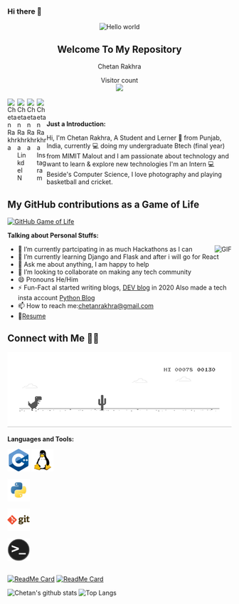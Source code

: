 ### Hi there 👋  

<!--
**chetanrakhra/chetanrakhra** is a ✨ _special_ ✨ repository because its `README.md` (this file) appears on your GitHub profile.

Here are some ideas to get you started:

- 🔭 I’m currently working on ...
- 🌱 I’m currently learning ...

- 🤔 I’m looking for help with ...
- 💬 Ask me about ...
- 📫 How to reach me: ...
-  Pronouns: ...
- ⚡ Fun fact: ...
-->
<p align="center">
 
 
 <img src="https://raw.githubusercontent.com/sagar-viradiya/sagar-viradiya/master/resources/banner.png" alt="Hello world">

 
 <h2 align="center">Welcome To My Repository</h2>
 <p align="center">Chetan Rakhra </p>
</p>





<p align="center"> 
  Visitor count<br>
  <img src="https://profile-counter.glitch.me/chetanrakhra/count.svg" />
</p>



<a href="https://twitter.com/">
<img align="left" alt="Chetan Rakhra" | Twitter" width="22px" src="https://cdn.jsdelivr.net/npm/simple-icons@v3/icons/twitter.svg" />
</a>
<a href="https://www.linkedin.com/in/chetan-rakhra-8126bb145/">
<img align="left" alt="Chetan Rakhra LinkdeIN" width="22px" src="https://cdn.jsdelivr.net/npm/simple-icons@v3/icons/linkedin.svg" />
</a>
<a href="https://t.me/Priyanka Prasad:Tec-177">
<img align="left" alt="Chetan Rakhra" width="22px" src="https://cdn.jsdelivr.net/npm/simple-icons@v3/icons/telegram.svg" />
</a>
<a href="https://www.instagram.com/el_resistant/">
<img align="left" alt="Chetan Rakhra Instagram" width="22px" src="https://cdn.jsdelivr.net/npm/simple-icons@v3/icons/instagram.svg" />
</a>


<br >
<br />

**Just a Introduction:**

Hi, I'm Chetan Rakhra, A Student and Lerner 🚀 from Punjab, India, currently 💻 doing my undergraduate Btech (final year) from MIMIT Malout and I am passionate about technology and want to learn & explore new technologies I'm an Intern 💻  Beside's Computer Science, I love photography and playing basketball and cricket.


## My GitHub contributions as a Game of Life
[![GitHub Game of Life](https://github4life.herokuapp.com/chetanrakhra.gif?z=6)](https://github4life.herokuapp.com/chetanrakhra)




**Talking about Personal Stuffs:**
  
  <img align="right" alt="GIF" src="https://media.giphy.com/media/836HiJc7pgzy8iNXCn/giphy.gif" />

- 👧 I’m currently partcipating in as much Hackathons as I can 
- 🌱 I’m currently learning Django and Flask and after i will go for React
- 💬 Ask me about anything, I am happy to help
- 👯 I’m looking to collaborate on making any tech community
- 😄 Pronouns He/Him
- ⚡️ Fun-Fact  aI started writing blogs, [DEV blog](https://dev.to/chetanrakhra) in 2020 Also made a tech insta account [Python Blog](https://www.instagram.com/Py.prog/)
- 📫 How to reach me:chetanrakhra@gmail.com
- 📝[Resume](https://www.linkedin.com/in/chetan-rakhra-8126bb145/detail/overlay-view/urn:li:fsd_profileTreasuryMedia:(ACoAACMqYc4Bcmrbq1Fkz-7NiPh6jS21cQHvG98,1594114887161)/)



## Connect with Me 🤝🏻




![Dino](https://raw.githubusercontent.com/praveenscience/praveenscience/master/dino.gif)


**Languages and Tools:**

<!--<code><img height="20" src="https://raw.githubusercontent.com/github/explore/5c058a388828bb5fde0bcafd4bc867b5bb3f26f3/topics/graphql/graphql.png"></code>-->

<code><img height="50" src="https://raw.githubusercontent.com/github/explore/80688e429a7d4ef2fca1e82350fe8e3517d3494d/topics/cpp/cpp.png"></code>
<code><img height="50" src=" https://raw.githubusercontent.com/github/explore/80688e429a7d4ef2fca1e82350fe8e3517d3494d/topics/linux/linux.png"></code>
 
<code><img height="50" src="https://raw.githubusercontent.com/github/explore/80688e429a7d4ef2fca1e82350fe8e3517d3494d/topics/python/python.png"></code>
<!--<code><img height="50" src="https://raw.githubusercontent.com/github/explore/80688e429a7d4ef2fca1e82350fe8e3517d3494d/topics/mysql/mysql.png"></code> -->
<!--<code><img height="20" src="https://raw.githubusercontent.com/github/explore/80688e429a7d4ef2fca1e82350fe8e3517d3494d/topics/firebase/firebase.png"></code>-->

<code><img height="50" src="https://raw.githubusercontent.com/github/explore/80688e429a7d4ef2fca1e82350fe8e3517d3494d/topics/git/git.png"></code>

<code><img height="50" src="https://raw.githubusercontent.com/github/explore/80688e429a7d4ef2fca1e82350fe8e3517d3494d/topics/terminal/terminal.png"></code> 


<p align="center">
 
 <h2>     </h2>

</p>


[![ReadMe Card](https://github-readme-stats.vercel.app/api/pin/?username=chetanrakhra&repo=Python-flask-blog&theme=tokyonight)](https://github.com/chetanrakhra/Python-flask-blog)
[![ReadMe Card](https://github-readme-stats.vercel.app/api/pin/?username=chetanrakhra&repo=Newspaper-Reading&theme=tokyonight)](https://github.com/chetanrakhra/Newspaper-Reading)


![Chetan's github stats](https://github-readme-stats.vercel.app/api?username=chetanrakhra&show_icons=true&theme=tokyonight)
![Top Langs](https://github-readme-stats.vercel.app/api/top-langs/?username=chetanrakhra&theme=tokyonight)

